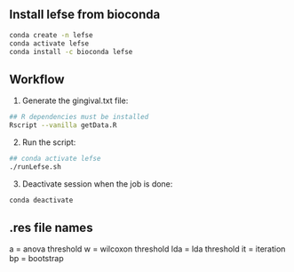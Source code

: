 
## Install lefse from bioconda

```bash
conda create -n lefse
conda activate lefse
conda install -c bioconda lefse
```

## Workflow

1. Generate the gingival.txt file:

```bash
## R dependencies must be installed
Rscript --vanilla getData.R
```
2. Run the script:

```bash
## conda activate lefse 
./runLefse.sh
```

3. Deactivate session when the job is done:

```bash
conda deactivate
```

## .res file names
a = anova threshold
w = wilcoxon threshold
lda = lda threshold
it = iteration
bp = bootstrap
